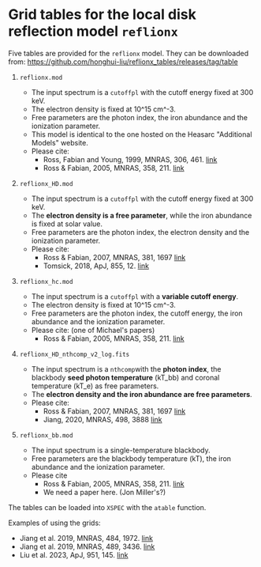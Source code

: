 # Grid tables for the local disk reflection model `reflionx`

Five tables are provided for the `reflionx` model. They can be downloaded from: https://github.com/honghui-liu/reflionx_tables/releases/tag/table

1. `reflionx.mod`
    - The input spectrum is a `cutoffpl` with the cutoff energy fixed at 300 keV.
    - The electron density is fixed at 10^15 cm^-3.
    - Free parameters are the photon index, the iron abundance and the ionization parameter.
    - This model is identical to the one hosted on the Heasarc "Additional Models" website.
    - Please cite:
        - Ross, Fabian and Young, 1999, MNRAS, 306, 461. [link](https://ui.adsabs.harvard.edu/abs/1999MNRAS.306..461R/abstract)
        - Ross & Fabian, 2005, MNRAS, 358, 211. [link](https://ui.adsabs.harvard.edu/abs/2005MNRAS.358..211R/abstract)   

2. `reflionx_HD.mod`
    - The input spectrum is a `cutoffpl` with the cutoff energy fixed at 300 keV.
    - The **electron density is a free parameter**, while the iron abundance is fixed at solar value.
    - Free parameters are the photon index, the electron density and the ionization parameter.
    - Please cite:
        - Ross & Fabian, 2007, MNRAS, 381, 1697 [link](https://ui.adsabs.harvard.edu/abs/2007MNRAS.381.1697R/abstract)
        - Tomsick, 2018, ApJ, 855, 12. [link](https://ui.adsabs.harvard.edu/abs/2018ApJ...855....3T/abstract)

3. `reflionx_hc.mod`
    - The input spectrum is a `cutoffpl` with a **variable cutoff energy**.
    - The electron density is fixed at 10^15 cm^-3.
    - Free parameters are the photon index, the cutoff energy, the iron abundance and the ionization parameter.
    - Please cite: (one of Michael's papers)
        - Ross & Fabian, 2005, MNRAS, 358, 211. [link](https://ui.adsabs.harvard.edu/abs/2005MNRAS.358..211R/abstract)

4. `reflionx_HD_nthcomp_v2_log.fits`
    - The input spectrum is a `nthcomp`with the **photon index**, the blackbody **seed photon temperature** (kT_bb) and coronal temperature (kT_e) as free parameters.
    - The **electron density and the iron abundance are free parameters**.
    - Please cite:
        - Ross & Fabian, 2007, MNRAS, 381, 1697 [link](https://ui.adsabs.harvard.edu/abs/2007MNRAS.381.1697R/abstract)
        - Jiang, 2020, MNRAS, 498, 3888 [link](https://ui.adsabs.harvard.edu/abs/2020MNRAS.498.3888J/abstract)

5. `reflionx_bb.mod`
    - The input spectrum is a single-temperature blackbody. 
    - Free parameters are the blackbody temperature (kT), the iron abundance and the ionization parameter.
    - Please cite
        - Ross & Fabian, 2005, MNRAS, 358, 211. [link](https://ui.adsabs.harvard.edu/abs/2005MNRAS.358..211R/abstract)
        - We need a paper here. (Jon Miller's?)

The tables can be loaded into `XSPEC` with the `atable` function.

Examples of using the grids:
- Jiang et al. 2019, MNRAS, 484, 1972. [link](https://ui.adsabs.harvard.edu/abs/2019MNRAS.484.1972J/abstract)
- Jiang et al. 2019, MNRAS, 489, 3436. [link](https://ui.adsabs.harvard.edu/abs/2019MNRAS.489.3436J/abstract)
- Liu et al. 2023, ApJ, 951, 145. [link](https://ui.adsabs.harvard.edu/abs/2023ApJ...951..145L/abstract)
